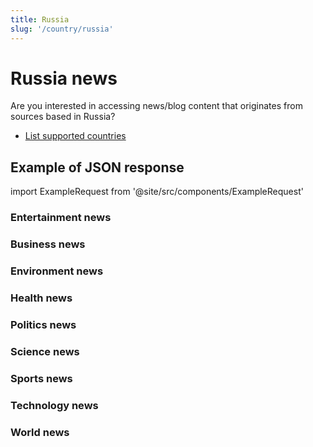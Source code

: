 ```yaml
---
title: Russia
slug: '/country/russia'
---
```


# Russia news

Are you interested in accessing news/blog content that originates from sources based in Russia?

- [List supported countries](/get-articles/countries)

## Example of JSON response

import ExampleRequest from '@site/src/components/ExampleRequest'

### Entertainment news
<ExampleRequest url="https://apitube.io/v1/news/articles?limit=2&category=news/Arts_and_Entertainment&language=ru"></ExampleRequest>

### Business news
<ExampleRequest url="https://apitube.io/v1/news/articles?limit=2&category=news/Business&language=ru"></ExampleRequest>

### Environment news
<ExampleRequest url="https://apitube.io/v1/news/articles?limit=2&category=news/Environment&language=ru"></ExampleRequest>

### Health news
<ExampleRequest url="https://apitube.io/v1/news/articles?limit=2&category=news/Health&language=ru"></ExampleRequest>

### Politics news
<ExampleRequest url="https://apitube.io/v1/news/articles?limit=2&category=news/Politics&language=ru"></ExampleRequest>

### Science news
<ExampleRequest url="https://apitube.io/v1/news/articles?limit=2&category=news/Science&language=ru"></ExampleRequest>

### Sports news
<ExampleRequest url="https://apitube.io/v1/news/articles?limit=2&category=news/Sports&language=ru"></ExampleRequest>

### Technology news
<ExampleRequest url="https://apitube.io/v1/news/articles?limit=2&category=news/Technology&language=ru"></ExampleRequest>

### World news
<ExampleRequest url="https://apitube.io/v1/news/articles?limit=2&category=news/World&language=ru"></ExampleRequest>
